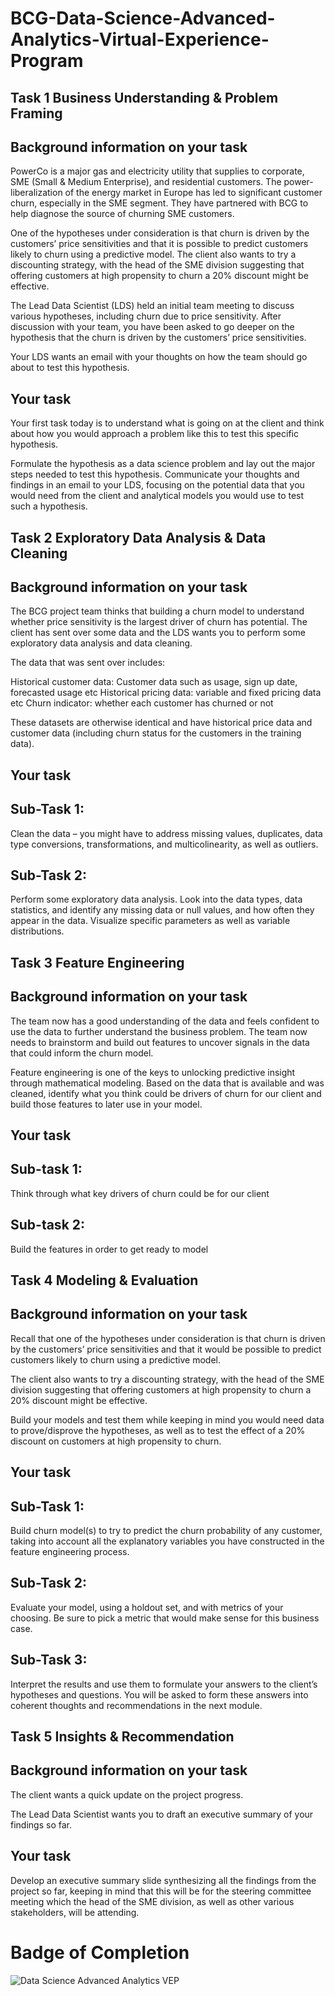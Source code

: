 # BCG-Data-Science-Advanced-Analytics-Virtual-Experience-Program


## Task 1 Business Understanding & Problem Framing

## Background information on your task
PowerCo is a major gas and electricity utility that supplies to corporate, SME (Small & Medium Enterprise), and residential customers. The power-liberalization of the energy market in Europe has led to significant customer churn, especially in the SME segment. They have partnered with BCG to help diagnose the source of churning SME customers.

One of the hypotheses under consideration is that churn is driven by the customers’ price sensitivities and that it is possible to predict customers likely to churn using a predictive model. The client also wants to try a discounting strategy, with the head of the SME division suggesting that offering customers at high propensity to churn a 20% discount might be effective.

The Lead Data Scientist (LDS) held an initial team meeting to discuss various hypotheses, including churn due to price sensitivity. After discussion with your team, you have been asked to go deeper on the hypothesis that the churn is driven by the customers’ price sensitivities. 

Your LDS wants an email with your thoughts on how the team should go about to test this hypothesis.

## Your task
Your first task today is to understand what is going on at the client and think about how you would approach a problem like this to test this specific hypothesis.

Formulate the hypothesis as a data science problem and lay out the major steps needed to test this hypothesis. Communicate your thoughts and findings in an email to your LDS, focusing on the potential data that you would need from the client and analytical models you would use to test such a hypothesis.


## Task 2 Exploratory Data Analysis & Data Cleaning

## Background information on your task
The BCG project team thinks that building a churn model to understand whether price sensitivity is the largest driver of churn has potential. The client has sent over some data and the LDS wants you to perform some exploratory data analysis and data cleaning.

The data that was sent over includes:

Historical customer data: Customer data such as usage, sign up date, forecasted usage etc
Historical pricing data: variable and fixed pricing data etc
Churn indicator: whether each customer has churned or not

These datasets are otherwise identical and have historical price data and customer data (including churn status for the customers in the training data).

## Your task

## Sub-Task 1:

Clean the data – you might have to address missing values, duplicates, data type conversions, transformations, and multicolinearity, as well as outliers.

## Sub-Task 2:

Perform some exploratory data analysis. Look into the data types, data statistics, and identify any missing data or null values, and how often they appear in the data. Visualize specific parameters as well as variable distributions.


## Task 3 Feature Engineering

## Background information on your task
The team now has a good understanding of the data and feels confident to use the data to further understand the business problem. The team now needs to brainstorm and build out features to uncover signals in the data that could inform the churn model.

Feature engineering is one of the keys to unlocking predictive insight through mathematical modeling. Based on the data that is available and was cleaned, identify what you think could be drivers of churn for our client and build those features to later use in your model.

## Your task

## Sub-task 1: 

Think through what key drivers of churn could be for our client

## Sub-task 2: 

Build the features in order to get ready to model


## Task 4 Modeling & Evaluation

##  Background information on your task
Recall that one of the hypotheses under consideration is that churn is driven by the customers’ price sensitivities and that it would be possible to predict customers likely to churn using a predictive model.

The client also wants to try a discounting strategy, with the head of the SME division suggesting that offering customers at high propensity to churn a 20% discount might be effective.

Build your models and test them while keeping in mind you would need data to prove/disprove the hypotheses, as well as to test the effect of a 20% discount on customers at high propensity to churn.

## Your task

## Sub-Task 1:

Build churn model(s) to try to predict the churn probability of any customer, taking into account all the explanatory variables you have constructed in the feature engineering process.

## Sub-Task 2:

Evaluate your model, using a holdout set, and with metrics of your choosing. Be sure to pick a metric that would make sense for this business case.

## Sub-Task 3:

Interpret the results and use them to formulate your answers to the client’s hypotheses and questions. You will be asked to form these answers into coherent thoughts and recommendations in the next module.


## Task 5 Insights & Recommendation

##  Background information on your task
The client wants a quick update on the project progress.

The Lead Data Scientist wants you to draft an executive summary of your findings so far. 

## Your task
Develop an executive summary slide synthesizing all the findings from the project so far, keeping in mind that this will be for the steering committee meeting which the head of the SME division, as well as other various stakeholders, will be attending.

# Badge of Completion 
![Data Science   Advanced Analytics VEP](https://user-images.githubusercontent.com/86102231/138312314-cce3ea80-26c3-4faa-a13c-b5fdc1f397bd.png)
